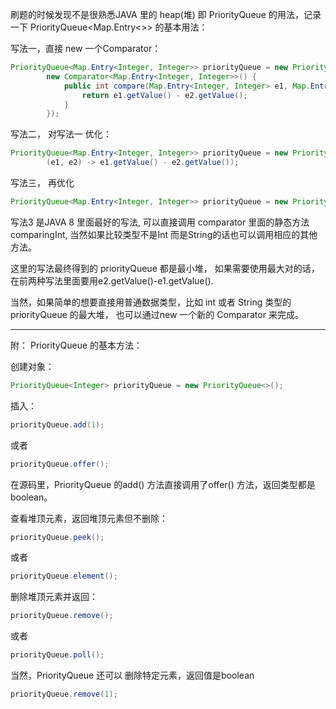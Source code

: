 刷题的时候发现不是很熟悉JAVA 里的 heap(堆) 即 PriorityQueue 的用法，记录一下 PriorityQueue<Map.Entry<>> 的基本用法：  
  
写法一，直接 new 一个Comparator：  
```Java
PriorityQueue<Map.Entry<Integer, Integer>> priorityQueue = new PriorityQueue<>(
        new Comparator<Map.Entry<Integer, Integer>>() {
            public int compare(Map.Entry<Integer, Integer> e1, Map.Entry<Integer, Integer> e2) {
                return e1.getValue() - e2.getValue();
            }
        });
```
写法二， 对写法一 优化：  
```Java
PriorityQueue<Map.Entry<Integer, Integer>> priorityQueue = new PriorityQueue<>(
        (e1, e2) -> e1.getValue() - e2.getValue());
```
        
写法三， 再优化  
```Java
PriorityQueue<Map.Entry<Integer, Integer>> priorityQueue = new PriorityQueue<>(Comparator.comparingInt(Map.Entry::getValue));
```
写法3 是JAVA 8 里面最好的写法, 可以直接调用 comparator 里面的静态方法 comparingInt, 当然如果比较类型不是Int 而是String的话也可以调用相应的其他方法。  

这里的写法最终得到的 priorityQueue 都是最小堆， 如果需要使用最大对的话，在前两种写法里面要用e2.getValue()-e1.getValue().  

当然，如果简单的想要直接用普通数据类型，比如 int 或者 String 类型的 priorityQueue 的最大堆， 也可以通过new 一个新的 Comparator 来完成。  

-----------------
附： PriorityQueue 的基本方法：

创建对象：
```Java
PriorityQueue<Integer> priorityQueue = new PriorityQueue<>();
```
插入：
```Java
priorityQueue.add(1);
```
或者
```Java
priorityQueue.offer();
```
在源码里，PriorityQueue 的add() 方法直接调用了offer() 方法，返回类型都是 boolean。

查看堆顶元素，返回堆顶元素但不删除：
```Java
priorityQueue.peek();
```
或者
```Java
priorityQueue.element();
```
删除堆顶元素并返回：
```Java
priorityQueue.remove();
```
或者
```Java
priorityQueue.poll();
```

当然，PriorityQueue 还可以 删除特定元素，返回值是boolean
```Java
priorityQueue.remove(1);
```
